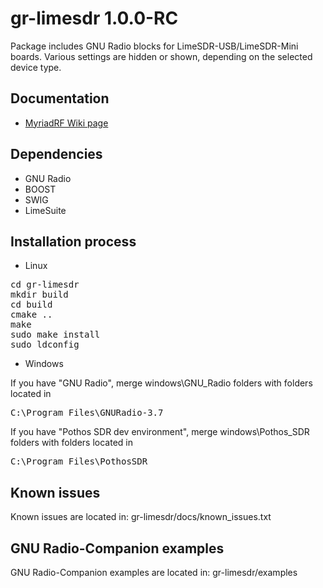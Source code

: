 # gr-limesdr 1.0.0-RC

Package includes GNU Radio blocks for LimeSDR-USB/LimeSDR-Mini
boards. Various settings are hidden or shown, depending on the
selected device type. 

## Documentation

* [MyriadRF Wiki page](https://wiki.myriadrf.org/Gr-limesdr_Plugin_for_GNURadio)

## Dependencies
 
* GNU Radio
* BOOST
* SWIG
* LimeSuite

## Installation process

* Linux

<pre>
cd gr-limesdr
mkdir build
cd build
cmake ..
make
sudo make install
sudo ldconfig
</pre>

* Windows

If you have "GNU Radio", merge windows\GNU_Radio folders with folders located in

<pre>
C:\Program Files\GNURadio-3.7
</pre>

If you have "Pothos SDR dev environment", merge windows\Pothos_SDR folders with
folders located in

<pre>
C:\Program Files\PothosSDR
</pre>

## Known issues

Known issues are located in:
gr-limesdr/docs/known_issues.txt

## GNU Radio-Companion examples

GNU Radio-Companion examples are located in:
gr-limesdr/examples

